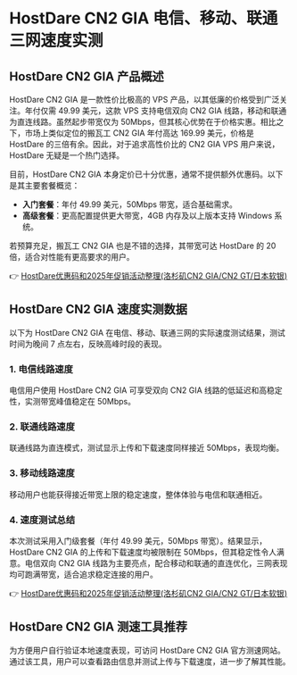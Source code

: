 # HostDare CN2 GIA 电信、移动、联通三网速度实测

## HostDare CN2 GIA 产品概述

HostDare CN2 GIA 是一款性价比极高的 VPS 产品，以其低廉的价格受到广泛关注。年付仅需 49.99 美元，这款 VPS 支持电信双向 CN2 GIA 线路，移动和联通为直连线路。虽然起步带宽仅为 50Mbps，但其核心优势在于价格实惠。相比之下，市场上类似定位的搬瓦工 CN2 GIA 年付高达 169.99 美元，价格是 HostDare 的三倍有余。因此，对于追求高性价比的 CN2 GIA VPS 用户来说，HostDare 无疑是一个热门选择。

目前，HostDare CN2 GIA 本身定价已十分优惠，通常不提供额外优惠码。以下是其主要套餐概览：

- **入门套餐**：年付 49.99 美元，50Mbps 带宽，适合基础需求。
- **高级套餐**：更高配置提供更大带宽，4GB 内存及以上版本支持 Windows 系统。

若预算充足，搬瓦工 CN2 GIA 也是不错的选择，其带宽可达 HostDare 的 20 倍，适合对性能有更高要求的用户。

👉 [HostDare优惠码和2025年促销活动整理(洛杉矶CN2 GIA/CN2 GT/日本软银)](https://bit.ly/hostdare)

## HostDare CN2 GIA 速度实测数据

以下为 HostDare CN2 GIA 在电信、移动、联通三网的实际速度测试结果，测试时间为晚间 7 点左右，反映高峰时段的表现。

### 1. 电信线路速度

电信用户使用 HostDare CN2 GIA 可享受双向 CN2 GIA 线路的低延迟和高稳定性，实测带宽峰值稳定在 50Mbps。

### 2. 联通线路速度

联通线路为直连模式，测试显示上传和下载速度同样接近 50Mbps，表现均衡。

### 3. 移动线路速度

移动用户也能获得接近带宽上限的稳定速度，整体体验与电信和联通相近。

### 4. 速度测试总结

本次测试采用入门级套餐（年付 49.99 美元，50Mbps 带宽）。结果显示，HostDare CN2 GIA 的上传和下载速度均被限制在 50Mbps，但其稳定性令人满意。电信双向 CN2 GIA 线路为主要亮点，配合移动和联通的直连优化，三网表现均可跑满带宽，适合追求稳定连接的用户。

👉 [HostDare优惠码和2025年促销活动整理(洛杉矶CN2 GIA/CN2 GT/日本软银)](https://bit.ly/hostdare)

## HostDare CN2 GIA 测速工具推荐

为方便用户自行验证本地速度表现，可访问 HostDare CN2 GIA 官方测速网站。通过该工具，用户可以查看路由信息并测试上传与下载速度，进一步了解其性能。